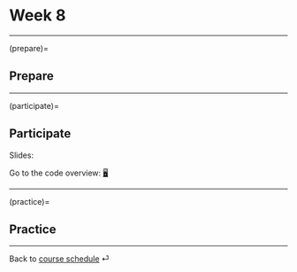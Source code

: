 # Week 8



---

(prepare)=
## Prepare



---


(participate)=
## Participate


Slides: 

Go to the code overview: [🖥](../docs/code-overview.md)





---


(practice)=
## Practice




---

Back to [course schedule](../docs/course-schedule.md) ⏎
